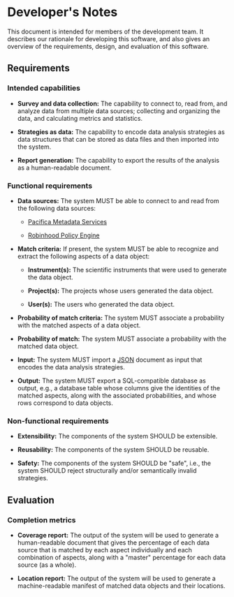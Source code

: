 # Developer's Notes

This document is intended for members of the development team.
It describes our rationale for developing this software, and also gives an overview of the requirements, design, and evaluation of this software.

## Requirements

### Intended capabilities

* **Survey and data collection:**
The capability to connect to, read from, and analyze data from multiple data sources; collecting and organizing the data, and calculating metrics and statistics.

* **Strategies as data:**
The capability to encode data analysis strategies as data structures that can be stored as data files and then imported into the system.

* **Report generation:**
The capability to export the results of the analysis as a human-readable document.

### Functional requirements

* **Data sources:**
The system MUST be able to connect to and read from the following data sources:

  * [Pacifica Metadata Services](https://github.com/pacifica/pacifica-metadata)

  * [Robinhood Policy Engine](https://github.com/cea-hpc/robinhood)

* **Match criteria:**
If present, the system MUST be able to recognize and extract the following aspects of a data object:

  * **Instrument(s):** The scientific instruments that were used to generate the data object.

  * **Project(s):** The projects whose users generated the data object.

  * **User(s):** The users who generated the data object.

* **Probability of match criteria:**
The system MUST associate a probability with the matched aspects of a data object.

* **Probability of match:**
The system MUST associate a probability with the matched data object.

* **Input:**
The system MUST import a [JSON](http://www.json.org/) document as input that encodes the data analysis strategies.

* **Output:**
The system MUST export a SQL-compatible database as output, e.g., a database table whose columns give the identities of the matched aspects, along with the associated probabilities, and whose rows correspond to data objects.

### Non-functional requirements

* **Extensibility:**
The components of the system SHOULD be extensible.

* **Reusability:**
The components of the system SHOULD be reusable.

* **Safety:**
The components of the system SHOULD be "safe", i.e., the system SHOULD reject structurally and/or semantically invalid strategies.

## Evaluation

### Completion metrics

* **Coverage report:**
The output of the system will be used to generate a human-readable document that gives the percentage of each data source that is matched by each aspect individually and each combination of aspects, along with a "master" percentage for each data source (as a whole).

* **Location report:**
The output of the system will be used to generate a machine-readable manifest of matched data objects and their locations.
